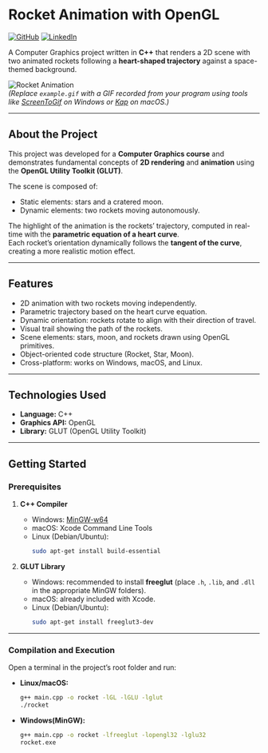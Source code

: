 # Rocket Animation with OpenGL

[![GitHub](https://img.shields.io/badge/GitHub-@victor--kauan--coder-181717?logo=github&style=for-the-badge)](https://github.com/victor-kauan-coder)
[![LinkedIn](https://img.shields.io/badge/LinkedIn-Victor%20Miranda-0A66C2?logo=linkedin&style=for-the-badge)](https://www.linkedin.com/in/victor-miranda-5005ab304)

A Computer Graphics project written in **C++** that renders a 2D scene with two animated rockets following a **heart-shaped trajectory** against a space-themed background.

![Rocket Animation](example.gif)  
_(Replace `example.gif` with a GIF recorded from your program using tools like [ScreenToGif](https://www.screentogif.com/) on Windows or [Kap](https://getkap.co/) on macOS.)_

---

## About the Project

This project was developed for a **Computer Graphics course** and demonstrates fundamental concepts of **2D rendering** and **animation** using the **OpenGL Utility Toolkit (GLUT)**.

The scene is composed of:

- Static elements: stars and a cratered moon.
- Dynamic elements: two rockets moving autonomously.

The highlight of the animation is the rockets’ trajectory, computed in real-time with the **parametric equation of a heart curve**.  
Each rocket’s orientation dynamically follows the **tangent of the curve**, creating a more realistic motion effect.

---

## Features

- 2D animation with two rockets moving independently.
- Parametric trajectory based on the heart curve equation.
- Dynamic orientation: rockets rotate to align with their direction of travel.
- Visual trail showing the path of the rockets.
- Scene elements: stars, moon, and rockets drawn using OpenGL primitives.
- Object-oriented code structure (Rocket, Star, Moon).
- Cross-platform: works on Windows, macOS, and Linux.

---

## Technologies Used

- **Language:** C++
- **Graphics API:** OpenGL
- **Library:** GLUT (OpenGL Utility Toolkit)

---

## Getting Started

### Prerequisites

1. **C++ Compiler**

   - Windows: [MinGW-w64](http://mingw-w64.org/)
   - macOS: Xcode Command Line Tools
   - Linux (Debian/Ubuntu):
     ```bash
     sudo apt-get install build-essential
     ```

2. **GLUT Library**
   - Windows: recommended to install **freeglut** (place `.h`, `.lib`, and `.dll` in the appropriate MinGW folders).
   - macOS: already included with Xcode.
   - Linux (Debian/Ubuntu):
     ```bash
     sudo apt-get install freeglut3-dev
     ```

---

### Compilation and Execution

Open a terminal in the project’s root folder and run:

- **Linux/macOS:**

  ```bash
  g++ main.cpp -o rocket -lGL -lGLU -lglut
  ./rocket
  ```

- **Windows(MinGW):**
  ```bash
  g++ main.cpp -o rocket -lfreeglut -lopengl32 -lglu32
  rocket.exe
  ```
